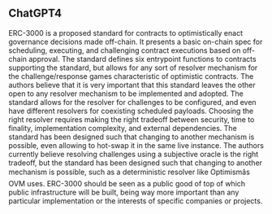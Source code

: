 ## ChatGPT4

ERC-3000 is a proposed standard for contracts to optimistically enact governance decisions made off-chain. It presents a basic on-chain spec for scheduling, executing, and challenging contract executions based on off-chain approval. The standard defines six entrypoint functions to contracts supporting the standard, but allows for any sort of resolver mechanism for the challenge/response games characteristic of optimistic contracts. The authors believe that it is very important that this standard leaves the other open to any resolver mechanism to be implemented and adopted. The standard allows for the resolver for challenges to be configured, and even have different resolvers for coexisting scheduled payloads. Choosing the right resolver requires making the right tradeoff between security, time to finality, implementation complexity, and external dependencies. The standard has been designed such that changing to another mechanism is possible, even allowing to hot-swap it in the same live instance. The authors currently believe resolving challenges using a subjective oracle is the right tradeoff, but the standard has been designed such that changing to another mechanism is possible, such as a deterministic resolver like Optimismâs OVM uses. ERC-3000 should be seen as a public good of top of which public infrastructure will be built, being way more important than any particular implementation or the interests of specific companies or projects.
